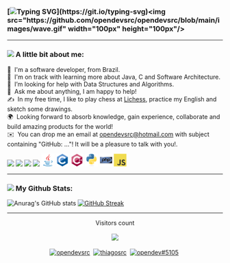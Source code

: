 ### [![Typing SVG](https://readme-typing-svg.demolab.com?font=Anonymous&size=35&duration=4000&pause=1000&color=98F4D7&vCenter=true&width=435&lines=Hi+there%2C+I'm+Thiago!;Nice+to+meet+you!)](https://git.io/typing-svg)<img src="https://github.com/opendevsrc/opendevsrc/blob/main/images/wave.gif" width="100px" height="100px"/>

---
### <img src="https://github.com/TheDudeThatCode/TheDudeThatCode/blob/master/Assets/Developer.gif" width="25" /> A little bit about me:
📄 &nbsp;I'm a software developer, from Brazil.\
🌱 &nbsp;I'm on track with learning more about Java, C and Software Architecture.\
🤔 &nbsp;I’m looking for help with Data Structures and Algorithms.\
💬 &nbsp;Ask me about anything, I am happy to help!\
✍️ &nbsp;In my free time, I like to play chess at <a href="https://lichess.org/@/FreeAsFreedom" target="blank">Lichess</a>, practice my English and sketch some drawings.\
🌍 &nbsp;Looking forward to absorb knowledge, gain experience, collaborate and build amazing products for the world!\
✉️ &nbsp;You can drop me an email at opendevsrc@hotmail.com with subject containing "GitHub: ..."! It will be a pleasure to talk with you!.

![](https://img.shields.io/static/v1?style=flat-square&message=GNU/Linux&logo=linux&labelColor=black&color=darkred&logoColor=white&label=%20)
![](https://img.shields.io/static/v1?style=flat-square&message=Git&logo=git&labelColor=black&color=red&logoColor=red&label=%20)
![](https://img.shields.io/static/v1?style=flat-square&message=Neovim&logo=neovim&labelColor=black&color=darkgreen&logoColor=darkgreen&label=%20)
![](https://img.shields.io/static/v1?style=flat-square&message=PowerShell&logo=powershell&labelColor=black&color=lightblue&logoColor=white&label=%20)
<img src='https://github.com/opendevsrc/opendevsrc/blob/main/images/java.svg' width='30'/> <img src='https://github.com/opendevsrc/opendevsrc/blob/main/images/c-original.svg' width='30'/> <img src='https://github.com/opendevsrc/opendevsrc/blob/main/images/cpp.svg' width='30'/> <img src='https://github.com/opendevsrc/opendevsrc/blob/main/images/python.svg' width='30'/> <img src='https://github.com/opendevsrc/opendevsrc/blob/main/images/php.svg' width='30'/> <img src='https://github.com/opendevsrc/opendevsrc/blob/main/images/js.svg' width='30'/>

---
### <img src='https://logos-download.com/wp-content/uploads/2016/09/GitHub_logo.png' width='25' /> My Github Stats:
![Anurag's GitHub stats](https://github-readme-stats.vercel.app/api?username=opendevsrc&layout=compact&show_icons=true&icon_color=98F4D7&text_color=e0fcf8&title_color=58fccd&bg_color=00000000)
[![GitHub Streak](https://github-readme-streak-stats.herokuapp.com/?user=opendevsrc&theme=dark-smoky)](https://git.io/streak-stats)

---

<p align="center" > 
  Visitors count<br>
  </br><img src="https://profile-counter.glitch.me/opendevsrc/count.svg" />
</p>

<p align="center">
  <a href="https://twitter.com/opendevsrc" target="blank"><img align="center" src="https://cdn.jsdelivr.net/npm/simple-icons@3.0.1/icons/twitter.svg" alt="opendevsrc" height="30" width="30" /></a>&nbsp;
  <a href="https://linkedin.com/in/thiagosrc" target="blank"><img align="center" src="https://cdn.jsdelivr.net/npm/simple-icons@3.0.1/icons/linkedin.svg" alt="thiagosrc" height="30" width="30" /></a>&nbsp;
  <a href="http://discord.com/users/opendev#5105" target="blank"><img align="center" src="https://cdn.jsdelivr.net/npm/simple-icons@3.0.1/icons/discord.svg" alt="opendev#5105" height="40" width="30" /></a>&nbsp;
</p>

